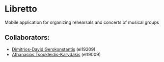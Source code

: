 # Libretto

Μobile application for organizing rehearsals and concerts of musical groups 

## Collaborators:
- [Dimitrios-David Gerokonstantis](https://github.com/DimitrisDavidGerokonstantis)  (el19209)
- [Athanasios Tsoukleidis-Karydakis](https://github.com/ThanosTsoukleidis-Karydakis)  (el19009)



